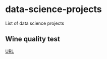 # data-science-projects
List of data science projects

## Wine quality test
[URL](https://github.com/mohd-ahsan-mirza/wine-analysis)
